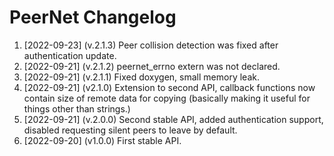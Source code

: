 # PeerNet Changelog
1. [2022-09-23] (v.2.1.3) Peer collision detection was fixed after authentication update.
1. [2022-09-21] (v.2.1.2) peernet_errno extern was not declared.
1. [2022-09-21] (v.2.1.1) Fixed doxygen, small memory leak.
1. [2022-09-21] (v2.1.0) Extension to second API, callback functions now contain size of remote data for copying (basically making it useful for things other than strings.)
1. [2022-09-21] (v.2.0.0) Second stable API, added authentication support, disabled requesting silent peers to leave by default.
1. [2022-09-20] (v1.0.0) First stable API. 